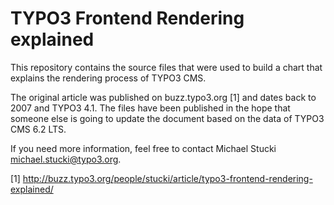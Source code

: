 TYPO3 Frontend Rendering explained
==================================

This repository contains the source files that were used to build a chart that explains the rendering process of TYPO3 CMS.

The original article was published on buzz.typo3.org [1] and dates back to 2007 and TYPO3 4.1.
The files have been published in the hope that someone else is going to update the document based on the data of TYPO3 CMS 6.2 LTS.

If you need more information, feel free to contact Michael Stucki <michael.stucki@typo3.org>.

[1] http://buzz.typo3.org/people/stucki/article/typo3-frontend-rendering-explained/
